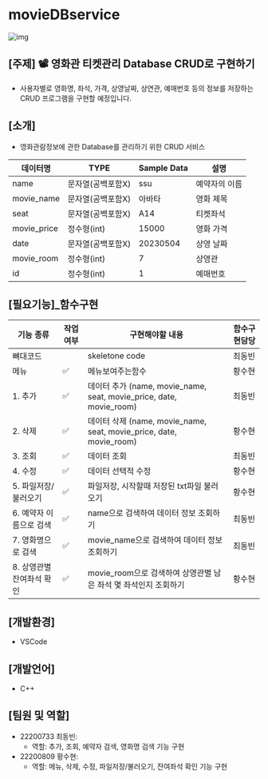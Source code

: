 # movieDBservice

![img](https://cdn.pixabay.com/photo/2017/04/29/11/35/movie-2270554__340.png)

## [주제] 📽️ 영화관 티켓관리 Database CRUD로 구현하기
- 사용자별로 영화명, 좌석, 가격, 상영날짜, 상연관, 예매번호 등의 정보를 저장하는 CRUD 프로그램을 구현할 예정입니다.

## [소개]
- 영화관람정보에 관한 Database를 관리하기 위한 CRUD 서비스

| 데이터명 | TYPE | Sample Data | 설명 |
| ------ | -- | -- | ----------- |
| name | 문자열(공백포함X) | ssu | 예약자의 이름 |
| movie_name | 문자열(공백포함X) | 아바타 | 영화 제목 |
| seat | 문자열(공백포함X) | A14 | 티켓좌석 |
| movie_price | 정수형(int) | 15000 | 영화 가격 |
| date | 문자열(공백포함X) | 20230504 | 상영 날짜 |
| movie_room | 정수형(int) | 7 | 상영관 |
| id | 정수형(int) | 1 | 예매번호 |

## [필요기능]_함수구현

| 기능 종류 | 작업 여부 | 구현해야할 내용 | 함수구현담당 |
| ------ | ---- |----------- | -- |
| 뼈대코드 |  | skeletone code | 최동빈 |
| 메뉴 | ✅ | 메뉴보여주는함수 | 황수현 |
| 1. 추가 | ✅ | 데이터 추가 (name, movie_name, seat, movie_price, date, movie_room) | 최동빈 |
| 2. 삭제 | ✅ | 데이터 삭제 (name, movie_name, seat, movie_price, date, movie_room) | 황수현 |
| 3. 조회 | ✅ | 데이터 조회 | 최동빈 |
| 4. 수정 | ✅ | 데이터 선택적 수정 | 황수현 |
| 5. 파일저장/불러오기  | ✅ | 파일저장, 시작할때 저장된 txt파일 불러오기 | 황수현 |
| 6. 예약자 이름으로 검색 | ✅ | name으로 검색하여 데이터 정보 조회하기 | 최동빈 |
| 7. 영화명으로 검색 | ✅ | movie_name으로 검색하여 데이터 정보 조회하기 | 최동빈 |
| 8. 상영관별 잔여좌석 확인 | ✅ | movie_room으로 검색하여 상영관별 남은 좌석 몇 좌석인지 조회하기 | 황수현 |

## [개발환경]
- VSCode

## [개발언어] 
- C++

## [팀원 및 역할]
- 22200733 최동빈: 
  - 역할: 추가, 조회, 예약자 검색, 영화명 검색 기능 구현
- 22200809 황수현: 
  - 역할: 메뉴, 삭제, 수정, 파일저장/불러오기, 잔여좌석 확인 기능 구현
